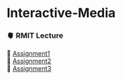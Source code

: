 # Interactive-Media

### 🫀 RMIT Lecture

🐥 [Assignment1](https://yeonsu-sim.github.io/im2320/assign_1/)
<br>
🎵 [Assignment2](https://yeonsu-sim.github.io/im2320/assign_2/)
<br>
🎂 [Assignment3](https://yeonsu-sim.github.io/im2320/assign_3/)
